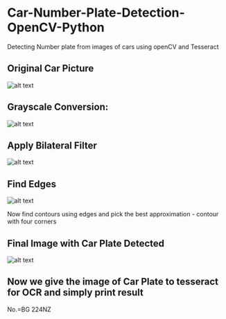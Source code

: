 # Car-Number-Plate-Detection-OpenCV-Python
Detecting Number plate from images of cars using openCV and Tesseract

## Original Car Picture
![alt text](https://github.com/Aqsa-K/Car-Number-Plate-Detection-OpenCV-Python/blob/master/pictures/Car_Image_1.jpg?raw=true)

## Grayscale Conversion:
![alt text](https://github.com/Aqsa-K/Car-Number-Plate-Detection-OpenCV-Python/blob/master/pictures/1%20-%20Grayscale%20Conversion.jpg?raw=true)

## Apply Bilateral Filter
![alt text](https://github.com/Aqsa-K/Car-Number-Plate-Detection-OpenCV-Python/blob/master/pictures/2%20-%20Bilateral%20Filter.jpg?raw=true)

## Find Edges
![alt text](https://github.com/Aqsa-K/Car-Number-Plate-Detection-OpenCV-Python/blob/master/pictures/3%20-%20Canny%20Edges.jpg?raw=true)

Now find contours using edges and pick the best approximation - contour with four corners

## Final Image with Car Plate Detected
![alt text](https://github.com/Aqsa-K/Car-Number-Plate-Detection-OpenCV-Python/blob/master/pictures/Final%20Image%20With%20Number%20Plate%20Detected.jpg?raw=true)

## Now we give the image of Car Plate to tesseract for OCR and simply print result

No.=BG 224NZ
